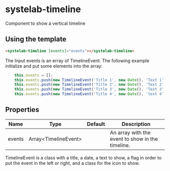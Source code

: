 # systelab-timeline

Component to show a vertical timeline

## Using the template

```html
<systelab-timeline [events]="events"></systelab-timeline>
```

The Input events is an erray of TimelineEvent. The following example initialize and put some elements into the array:

```javascript
    this.events = [];
    this.events.push(new TimelineEvent('Title 1', new Date(), 'Text 1', false, 'icon-download'));
    this.events.push(new TimelineEvent('Title 2', new Date(), 'Text 2', true, 'icon-comment'));
    this.events.push(new TimelineEvent('Title 3', new Date(), 'Text 3', false, 'icon-plus'));
    this.events.push(new TimelineEvent('Title 4', new Date(), 'text 4', true, 'icon-home'));
```

## Properties

 | Name | Type | Default | Description |
 | ---- |:----:|:-------:| ----------- |
 | events | Array&lt;TimelineEvent&gt; || An array with the event to show in the timeline. |


TimelineEvent is a class with a title, a date, a text to show, a flag in order to put the event in the left or right, and a class for the icon to show.
